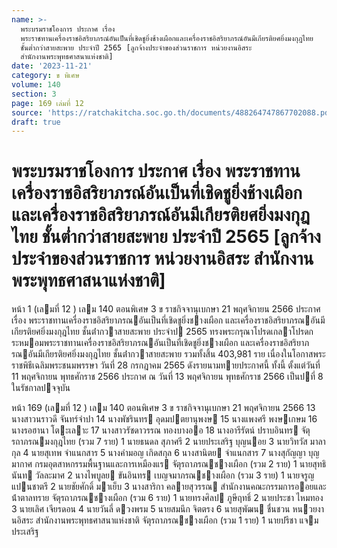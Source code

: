 ```yaml
---
name: >-
  พระบรมราชโองการ ประกาศ เรื่อง
  พระราชทานเครื่องราชอิสริยาภรณ์อันเป็นที่เชิดชูยิ่งช้างเผือกและเครื่องราชอิสริยาภรณ์อันมีเกียรติยศยิ่งมงกุฎไทย
  ชั้นต่ำกว่าสายสะพาย ประจำปี 2565 [ลูกจ้างประจำของส่วนราชการ หน่วยงานอิสระ
  สำนักงานพระพุทธศาสนาแห่งชาติ]
date: '2023-11-21'
category: ข พิเศษ
volume: 140
section: 3
page: 169 เล่มที่ 12
source: 'https://ratchakitcha.soc.go.th/documents/488264747867702088.pdf'
draft: true
---
```


# พระบรมราชโองการ ประกาศ เรื่อง พระราชทานเครื่องราชอิสริยาภรณ์อันเป็นที่เชิดชูยิ่งช้างเผือกและเครื่องราชอิสริยาภรณ์อันมีเกียรติยศยิ่งมงกุฎไทย ชั้นต่ำกว่าสายสะพาย ประจำปี 2565 [ลูกจ้างประจำของส่วนราชการ หน่วยงานอิสระ สำนักงานพระพุทธศาสนาแห่งชาติ]

หน้า 1 (เลมที่ 12 ) เลม 140 ตอนพิเศษ 3 ข ราชกิจจานุเบกษา 21 พฤศจิกายน 2566 ประกาศ เรื่อง พระราชทานเครื่องราชอิสริยาภรณอันเป็นที่เชิดชูยิ่งชางเผือก และเครื่องราชอิสริยาภรณอันมีเกียรติยศยิ่งมงกุฎไทย ชั้นต่ํากวาสายสะพาย ประจําป 2565 ทรงพระกรุณาโปรดเกลาโปรดกระหมอมพระราชทานเครื่องราชอิสริยาภรณอันเป็นที่เชิดชูยิ่งชางเผือก และเครื่องราชอิสริยาภรณอันมีเกียรติยศยิ่งมงกุฎไทย ชั้นต่ํากวาสายสะพาย รวมทั้งสิ้น 403,981 ราย เนื่องในโอกาสพระราชพิธีเฉลิมพระชนมพรรษา วันที่ 28 กรกฎาคม 2565 ดังรายนามทายประกาศนี้ ทั้งนี้ ตั้งแต่วันที่ 11 พฤศจิกายน พุทธศักราช 2566 ประกาศ ณ วันที่ 13 พฤศจิกายน พุทธศักราช 2566 เป็นปที่ 8 ในรัชกาลปจจุบัน

หน้า 169 (เลมที่ 12 ) เลม 140 ตอนพิเศษ 3 ข ราชกิจจานุเบกษา 21 พฤศจิกายน 2566 13 นางสาวนราวดี จันทร์จําปา 14 นางพัชรินทร อุดมปตยานุพงษ 15 นางแพงศรี พงษเกษม 16 นางรอฮานา โตะเลาะ 17 นางสาวรัชดาวรรณ ทองบางออ 18 นางอารีรัตน์ ปราบอินทร จัตุรถาภรณมงกุฎไทย (รวม 7 ราย) 1 นายธนดล สุภาศรี 2 นายประเสริฐ บุญนอย 3 นายวิทวัส มาลากุล 4 นายสุเทพ จําแนกสาร 5 นางคํามอญ เกิดสกุล 6 นางสานิตย จําแนกสาร 7 นางสุกัญญา บุญมากาศ กรมอุตสาหกรรมพื้นฐานและการเหมืองแร จัตุรถาภรณชางเผือก (รวม 2 ราย) 1 นายสุทธินันท วัลละมาศ 2 นางไพบูลย ขันอินทร เบญจมาภรณชางเผือก (รวม 3 ราย) 1 นายจรูญ แปนชาตรี 2 นายชัยศักดิ์ มาเย็บ 3 นางสาริกา คลายสุวรรณ สํานักงานคณะกรรมการออยและน้ําตาลทราย จัตุรถาภรณชางเผือก (รวม 6 ราย) 1 นายทรงศิลป ภูษีฤทธิ์ 2 นายประชา ไหมทอง 3 นายเลิศ เจียรดอน 4 นายวันลี่ ดวงพรม 5 นายสมนึก จิตตรง 6 นายสุพัฒน ชื่นชวน หนวยงานอิสระ สํานักงานพระพุทธศาสนาแห่งชาติ จัตุรถาภรณชางเผือก (รวม 1 ราย) 1 นายปรีชา แจมประเสริฐ
